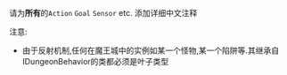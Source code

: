 请为**所有**的`Action` `Goal` `Sensor` etc. 添加详细中文注释

注意:

- 由于反射机制,任何在魔王城中的实例如某一个怪物,某一个陷阱等.其继承自IDungeonBehavior的类都必须是叶子类型